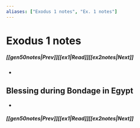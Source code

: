 ```yaml
---
aliases: ["Exodus 1 notes", "Ex. 1 notes"]
---
```

# Exodus 1 notes
##### <span class=arrow-left></span>[[gen50notes|Prev]]<span class=navigation-separator></span>[[ex1|Read]]<span class=navigation-separator></span>[[ex2notes|Next]]<span class=arrow-right></span>
- 
## Blessing during Bondage in Egypt
- 
##### <span class=arrow-left></span>[[gen50notes|Prev]]<span class=navigation-separator></span>[[ex1|Read]]<span class=navigation-separator></span>[[ex2notes|Next]]<span class=arrow-right></span>